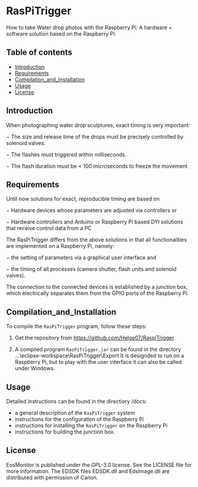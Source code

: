 # RasPiTrigger 
How to take Water drop photos with the Raspberry Pi: 
A hardware + software solution based on the Raspberry PI

## Table of contents
- [Introduction](#Introduction)
- [Requirements](#Requirements)
- [Compilation_and_Installation](#Compilation_and_Installation)
- [Usage](#usage)
- [License](#license)

## Introduction
When photographing water drop sculptures, exact timing is very important:

− The size and release time of the drops must be precisely controlled by solenoid valves.

− The flashes must triggered within milliseconds. 

− The flash duration must be < 100 microseconds to freeze the movement

## Requirements
Until now solutions for exact, reproducible timing are based on

−	Hardware devices whose parameters are adjusted via controllers or

−	Hardware controllers and Arduino or Raspberry Pi based DYI solutions that receive control data from a PC

The RasPiTrigger differs from the above solutions in that all functionalities are implemented on a Raspberry Pi, namely:

−	the setting of parameters via a graphical user interface and

−	the timing of all processes (camera shutter, flash units and solenoid valves).

The connection to the connected devices is established by a junction box, which electrically separates them from the GPIO ports of the Raspberry Pi.
 
## Compilation_and_Installation
To compile the `RasPiTrigger` program, follow these steps:

1. Get the repository from https://github.com/Helge07/RaspiTrigger
   
2. A compiled program `RasPiTrigger.jar` can be found in the directory  ...\eclipse-workspace\RasPiTrigger\Export
   It is designded to run on a Raspberry Pi, but to play with the user interface it can also be called under Windows.

## Usage   
Detailed instructions can be found in the directiory /docs:
- a general description of the `RasPiTrigger` system
- instructions for the configuration of the Raspberry Pi
- instructions for installing the `RasPiTrigger` on the Raspberry Pi
- instructions for building the junction box.

## License
EosMonitor is published under the GPL-3.0 license. See the LICENSE file for more information. The EDSDK files EDSDK.dll and EdsImage.dll are distributed with permission of Canon.





